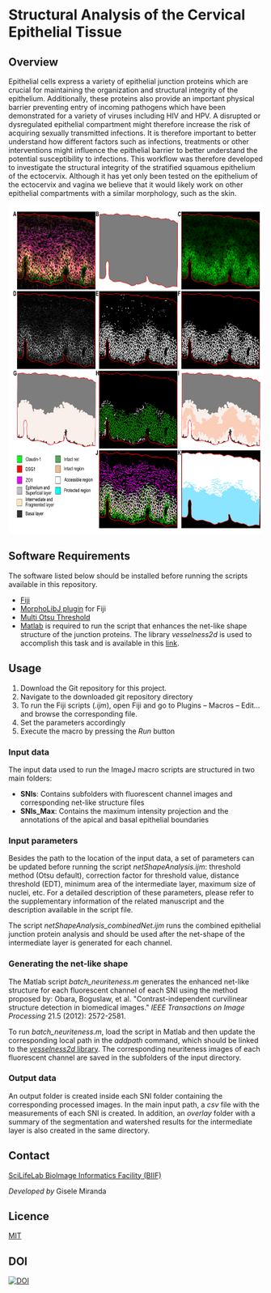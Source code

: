 # Structural Analysis of the Cervical Epithelial Tissue

## Overview
Epithelial cells express a variety of epithelial junction proteins which are crucial for maintaining the organization and structural integrity of the epithelium. Additionally, these proteins also provide an important physical barrier preventing entry of incoming pathogens which have been demonstrated for a variety of viruses including HIV and HPV. A disrupted or dysregulated epithelial compartment might therefore increase the risk of acquiring sexually transmitted infections. It is therefore important to better understand how different factors such as infections, treatments or other interventions might influence the epithelial barrier to better understand the potential susceptibility to infections. This workflow was therefore developed to investigate the structural integrity of the stratified squamous epithelium of the ectocervix. Although it has yet only been tested on the epithelium of the ectocervix and vagina we believe that it would likely work on other epithelial compartments with a similar morphology, such as the skin.

<a href="url"><img src="img/overview.png" height="650" width="800" ></a>

## Software Requirements

The software listed below should be installed before running the scripts available in this repository.

* [Fiji](https://fiji.sc)
* [MorphoLibJ plugin](https://imagej.net/plugins/morpholibj) for Fiji
* [Multi Otsu Threshold](https://imagej.net/plugins/multi-otsu-threshold)
* [Matlab](https://se.mathworks.com/products/matlab.html) is required to run the script that enhances the net-like shape structure of the junction proteins. The library *vesselness2d* is used to accomplish this task and is available in this [link](https://github.com/BoguslawObara/vesselness2d).

## Usage

1. Download the Git repository for this project.
2. Navigate to the downloaded git repository directory
3. To run the Fiji scripts (*.ijm*), open Fiji and go to Plugins – Macros – Edit... and browse the corresponding file. 
4. Set the parameters accordingly
5. Execute the macro by pressing the *Run* button

### Input data

The input data used to run the ImageJ macro scripts are structured in two main folders:

- **SNIs**: Contains subfolders with fluorescent channel images and corresponding net-like structure files
- **SNIs_Max**: Contains the maximum intensity projection and the annotations of the apical and basal epithelial boundaries

### Input parameters

Besides the path to the location of the input data, a set of parameters can be updated before running the script *netShapeAnalysis.ijm*: threshold method (Otsu default), correction factor for threshold value, distance threshold (EDT), minimum area of the intermediate layer, maximum size of nuclei, etc. For a detailed description of these parameters, please refer to the supplementary information of the related manuscript and the description available in the script file.

The script *netShapeAnalysis_combinedNet.ijm* runs the combined epithelial junction protein analysis and should be used after the net-shape of the intermediate layer is generated for each channel.

### Generating the net-like shape

The Matlab script *batch_neuriteness.m* generates the enhanced net-like structure for each fluorescent channel of each SNI using the method proposed by: Obara, Boguslaw, et al. "Contrast-independent curvilinear structure detection in biomedical images." *IEEE Transactions on Image Processing* 21.5 (2012): 2572-2581.

To run *batch_neuriteness.m*, load the script in Matlab and then update the corresponding local path in the *addpath* command, which should be linked to the [*vesselness2d* library](https://github.com/BoguslawObara/vesselness2d). The corresponding neuriteness images of each fluorescent channel are saved in the subfolders of the input directory. 

### Output data

An output folder is created inside each SNI folder containing the corresponding processed images. In the main input path, a *csv* file with the measurements of each SNI is created. In addition, an *overlay* folder with a summary of the segmentation and watershed results for the intermediate layer is also created in the same directory.

## Contact

[SciLifeLab BioImage Informatics Facility (BIIF)](https://www.scilifelab.se/units/bioimage-informatics/) 

*Developed by* Gisele Miranda

## Licence

[MIT](LICENSE)

## DOI
[![DOI](https://zenodo.org/badge/374763979.svg)](https://zenodo.org/badge/latestdoi/374763979)


